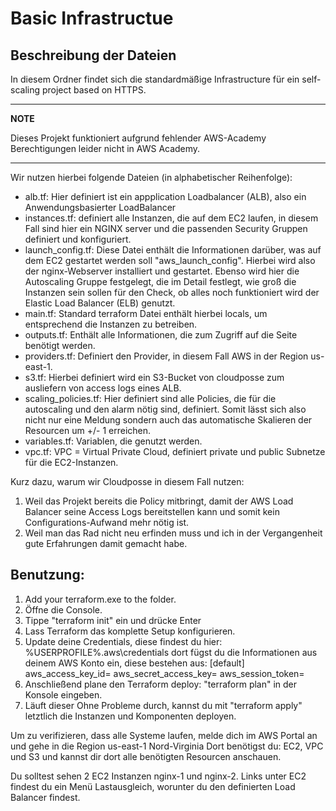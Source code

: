 # Basic Infrastructue

## Beschreibung der Dateien
In diesem Ordner findet sich die standardmäßige Infrastructure für ein self-scaling project based on HTTPS.

---
**NOTE**

Dieses Projekt funktioniert aufgrund fehlender AWS-Academy Berechtigungen leider nicht in AWS Academy.

---

Wir nutzen hierbei folgende Dateien (in alphabetischer Reihenfolge):

- alb.tf: Hier definiert ist ein appplication Loadbalancer (ALB), also ein Anwendungsbasierter LoadBalancer
- instances.tf: definiert alle Instanzen, die auf dem EC2 laufen, in diesem Fall sind hier ein NGINX server und die passenden Security Gruppen definiert und konfiguriert.
- launch_config.tf: Diese Datei enthält die Informationen darüber, was auf dem EC2 gestartet werden soll "aws_launch_config". Hierbei wird also der nginx-Webserver installiert und gestartet. Ebenso wird hier die Autoscaling Gruppe festgelegt, die im Detail festlegt, wie groß die Instanzen sein sollen für den Check, ob alles noch funktioniert wird der Elastic Load Balancer (ELB) genutzt.
- main.tf: Standard terraform Datei enthält hierbei locals, um entsprechend die Instanzen zu betreiben.
- outputs.tf: Enthält alle Informationen, die zum Zugriff auf die Seite benötigt werden.
- providers.tf: Definiert den Provider, in diesem Fall AWS in der Region us-east-1.
- s3.tf: Hierbei definiert wird ein S3-Bucket von cloudposse zum ausliefern von access logs eines ALB.
- scaling_policies.tf: Hier definiert sind alle Policies, die für die autoscaling und den alarm nötig sind, definiert. Somit lässt sich also nicht nur eine Meldung sondern auch das automatische Skalieren der Resourcen um +/- 1 erreichen.
- variables.tf: Variablen, die genutzt werden.
- vpc.tf: VPC = Virtual Private Cloud, definiert private und public Subnetze für die EC2-Instanzen.

Kurz dazu, warum wir Cloudposse in diesem Fall nutzen:
1. Weil das Projekt bereits die Policy mitbringt, damit der AWS Load Balancer seine Access Logs bereitstellen kann und somit kein Configurations-Aufwand mehr nötig ist.
2. Weil man das Rad nicht neu erfinden muss und ich in der Vergangenheit gute Erfahrungen damit gemacht habe.


## Benutzung:
1. Add your terraform.exe to the folder.
2. Öffne die Console.
3. Tippe "terraform init" ein und drücke Enter
4. Lass Terraform das komplette Setup konfigurieren.
5. Update deine Credentials, diese findest du hier: %USERPROFILE%\.aws\credentials dort fügst du die Informationen aus deinem AWS Konto ein, diese bestehen aus:
   [default]
   aws_access_key_id=
   aws_secret_access_key=
   aws_session_token=
6. Anschließend plane den Terraform deploy: "terraform plan" in der Konsole eingeben.
7. Läuft dieser Ohne Probleme durch, kannst du mit "terraform apply" letztlich die Instanzen und Komponenten deployen.

Um zu verifizieren, dass alle Systeme laufen, melde dich im AWS Portal an und gehe in die Region us-east-1 Nord-Virginia
Dort benötigst du: EC2, VPC und S3 und kannst dir dort alle benötigten Resourcen anschauen.

Du solltest sehen 2 EC2 Instanzen nginx-1 und nginx-2.
Links unter EC2 findest du ein Menü Lastausgleich, worunter du den definierten Load Balancer findest. 
